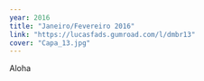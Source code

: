```yaml
---
year: 2016
title: "Janeiro/Fevereiro 2016"
link: "https://lucasfads.gumroad.com/l/dmbr13"
cover: "Capa_13.jpg"
---
```

Aloha
